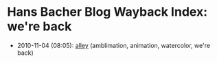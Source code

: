# Hans Bacher Blog Wayback Index: we're back

* 2010-11-04 (08:05): [alley](https://web.archive.org/web/https://one1more2time3.wordpress.com/2010/11/04/alley/) (amblimation, animation, watercolor, we're back)
